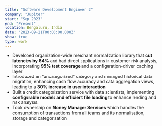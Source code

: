 ```yaml
---
title: "Software Development Engineer 2"
company: "Jupiter"
start: "Sep 2023"
end: "Present"
location: Bengaluru, India
date: "2023-09-21T00:00:00.000Z"
show: true
type: work
---
```


- Developed organization-wide merchant normalization library that **cut latencies by 64%** and had direct applications in customer risk analysis, incorporating **95% test coverage** and a configuration-driven caching layer
- Introduced an ”uncategorised” category and managed historical data migration, enhancing cash flow accuracy and data aggregation views, leading to a **30% increase in user interaction**
- Built a credit categorization service with data scientists, implementing **configurable models and efficient file loading** to enhance lending and risk analysis.
- Took ownership on **Money Manager Services** which handles the consumption of transactions from all teams and its normalisation, storage and categorisation
